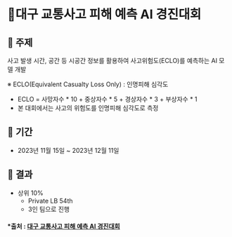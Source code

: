 # 🚗대구 교통사고 피해 예측 AI 경진대회

## 🚩 주제
사고 발생 시간, 공간 등 시공간 정보를 활용하여 사고위험도(ECLO)를 예측하는 AI 모델 개발

※ ECLO(Equivalent Casualty Loss Only) : 인명피해 심각도
- ECLO = 사망자수 * 10 + 중상자수 * 5 + 경상자수 * 3 + 부상자수 * 1
- 본 대회에서는 사고의 위험도를 인명피해 심각도로 측정
  
  
## 📆 기간
- 2023년 11월 15일 ~ 2023년 12월 11일


## 📝 결과
- 상위 10%
	- Private LB 54th
	- 3인 팀으로 진행


#### *출처 : [대구 교통사고 피해 예측 AI 경진대회](https://dacon.io/competitions/official/236193/overview/description)